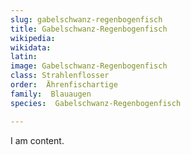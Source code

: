 ```yaml
---
slug: gabelschwanz-regenbogenfisch
title: Gabelschwanz-Regenbogenfisch
wikipedia: 
wikidata: 
latin:
image: Gabelschwanz-Regenbogenfisch
class: Strahlenflosser
order:  Ährenfischartige
family:  Blauaugen
species:  Gabelschwanz-Regenbogenfisch

---
```


I am content.
